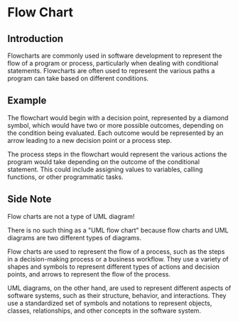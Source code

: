 # Flow Chart

## Introduction

Flowcharts are commonly used in software development to represent the flow of a program or process, particularly when dealing with conditional statements. Flowcharts are often used to represent the various paths a program can take based on different conditions.

## Example

The flowchart would begin with a decision point, represented by a diamond symbol, which would have two or more possible outcomes, depending on the condition being evaluated. Each outcome would be represented by an arrow leading to a new decision point or a process step.

The process steps in the flowchart would represent the various actions the program would take depending on the outcome of the conditional statement. This could include assigning values to variables, calling functions, or other programmatic tasks.

## Side Note

Flow charts are not a type of UML diagram!

There is no such thing as a "UML flow chart" because flow charts and UML diagrams are two different types of diagrams.

Flow charts are used to represent the flow of a process, such as the steps in a decision-making process or a business workflow. They use a variety of shapes and symbols to represent different types of actions and decision points, and arrows to represent the flow of the process.

UML diagrams, on the other hand, are used to represent different aspects of software systems, such as their structure, behavior, and interactions. They use a standardized set of symbols and notations to represent objects, classes, relationships, and other concepts in the software system.
